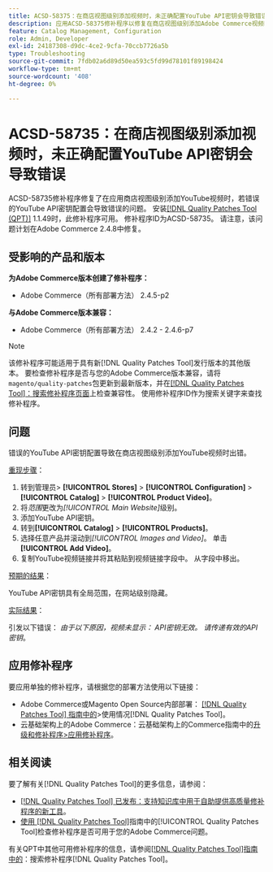 ```yaml
---
title: ACSD-58375：在商店视图级别添加视频时，未正确配置YouTube API密钥会导致错误
description: 应用ACSD-58375修补程序以修复在商店视图级别添加Adobe Commerce视频时，错误的YouTube API密钥配置会导致错误的YouTube问题。
feature: Catalog Management, Configuration
role: Admin, Developer
exl-id: 24187308-d9dc-4ce2-9cfa-70ccb7726a5b
type: Troubleshooting
source-git-commit: 7fdb02a6d89d50ea593c5fd99d78101f89198424
workflow-type: tm+mt
source-wordcount: '408'
ht-degree: 0%

---
```


# ACSD-58735：在商店视图级别添加视频时，未正确配置YouTube API密钥会导致错误

ACSD-58735修补程序修复了在应用商店视图级别添加YouTube视频时，若错误的YouTube API密钥配置会导致错误的问题。 安装[[!DNL Quality Patches Tool (QPT)]](https://experienceleague.adobe.com/en/docs/commerce-operations/tools/quality-patches-tool/quality-patches-tool-to-self-serve-quality-patches) 1.1.49时，此修补程序可用。 修补程序ID为ACSD-58735。 请注意，该问题计划在Adobe Commerce 2.4.8中修复。

## 受影响的产品和版本

**为Adobe Commerce版本创建了修补程序：**

* Adobe Commerce（所有部署方法） 2.4.5-p2

**与Adobe Commerce版本兼容：**

* Adobe Commerce（所有部署方法） 2.4.2 - 2.4.6-p7

>[!NOTE]
>
>该修补程序可能适用于具有新[!DNL Quality Patches Tool]发行版本的其他版本。 要检查修补程序是否与您的Adobe Commerce版本兼容，请将`magento/quality-patches`包更新到最新版本，并在[[!DNL Quality Patches Tool]：搜索修补程序页面](https://experienceleague.adobe.com/tools/commerce-quality-patches/index.html)上检查兼容性。 使用修补程序ID作为搜索关键字来查找修补程序。

## 问题

错误的YouTube API密钥配置导致在商店视图级别添加YouTube视频时出错。

<u>重现步骤</u>：

1. 转到管理员> **[!UICONTROL Stores]** > **[!UICONTROL Configuration]** > **[!UICONTROL Catalog]** > **[!UICONTROL Product Video]**。
1. 将&#x200B;*范围*&#x200B;更改为&#x200B;*[!UICONTROL Main Website]*&#x200B;级别。
1. 添加YouTube API密钥。
1. 转到&#x200B;**[!UICONTROL Catalog]** > **[!UICONTROL Products]**。
1. 选择任意产品并滚动到&#x200B;*[!UICONTROL Images and Video]*。 单击&#x200B;**[!UICONTROL Add Video]**。
1. 复制YouTube视频链接并将其粘贴到视频链接字段中。 从字段中移出。

<u>预期的结果</u>：

YouTube API密钥具有全局范围，在网站级别隐藏。

<u>实际结果</u>：

引发以下错误： *由于以下原因，视频未显示： API密钥无效。 请传递有效的API密钥*。

## 应用修补程序

要应用单独的修补程序，请根据您的部署方法使用以下链接：

* Adobe Commerce或Magento Open Source内部部署： [[!DNL Quality Patches Tool] 指南中的](/help/tools/quality-patches-tool/usage.md)>使用情况[!DNL Quality Patches Tool]。
* 云基础架构上的Adobe Commerce：云基础架构上的Commerce指南中的[升级和修补程序>应用修补程序](https://experienceleague.adobe.com/docs/commerce-cloud-service/user-guide/develop/upgrade/apply-patches.html)。

## 相关阅读

要了解有关[!DNL Quality Patches Tool]的更多信息，请参阅：

* [[!DNL Quality Patches Tool] 已发布：支持知识库中用于自助提供高质量修补程序的新工具](https://experienceleague.adobe.com/en/docs/commerce-operations/tools/quality-patches-tool/quality-patches-tool-to-self-serve-quality-patches)。
* [使用 [!DNL Quality Patches Tool]](/help/tools/quality-patches-tool/patches-available-in-qpt/check-patch-for-magento-issue-with-magento-quality-patches.md)指南中的[!UICONTROL Quality Patches Tool]检查修补程序是否可用于您的Adobe Commerce问题。


有关QPT中其他可用修补程序的信息，请参阅[[!DNL Quality Patches Tool]指南中的](https://experienceleague.adobe.com/tools/commerce-quality-patches/index.html)：搜索修补程序[!DNL Quality Patches Tool]。
